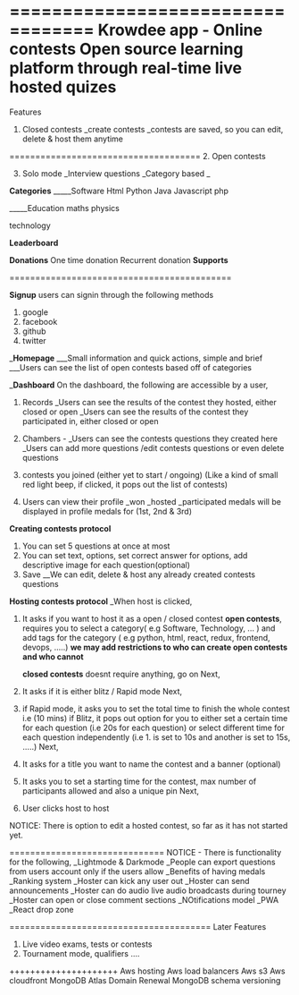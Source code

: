 ==================================
Krowdee app - Online contests
Open source learning platform through real-time live hosted quizes
================================
Features
1. Closed contests
_create contests
_contests are saved, so you can edit, delete & host them anytime


=====================================
2. Open contests


3. Solo mode
_Interview questions
_Category based
_

__Categories__
_____Software
  Html
  Python
  Java
  Javascript
  php

_____Education
   maths
   physics
   


   technology


__Leaderboard__


__Donations__
One time donation
Recurrent donation
__Supports__

===========================================

__Signup__
users can signin through the following methods
1. google
2. facebook
3. github
4. twitter

___Homepage__
___Small information and quick actions, simple and brief
___Users can see the list of open contests based off of categories

___Dashboard__
On the dashboard, the following are accessible by a user,
1. Records 
_Users can see the results of the contest they hosted, either closed or open
_Users can see the results of the contest they participated in, either closed or open

2. Chambers - 
_Users can see the contests questions they created here 
_Users can add more questions /edit contests questions or even delete questions

3. contests you joined (either yet to start / ongoing) (Like a kind of small red light beep, if clicked, it pops out the list of contests)

4. Users can view their profile
_won 
_hosted
_participated
medals will be displayed in profile
medals for (1st, 2nd & 3rd)


__Creating contests protocol__
1. You can set 5 questions at once at most
2. You can set text, options, set correct answer for options, add descriptive image for each question(optional)
3. Save
__We can edit, delete & host any already created contests questions

__Hosting contests protocol__
_When host is clicked, 
1. It asks if you want to host it as a open / closed contest
   __open contests__, requires you to select a category( e.g Software, Technology, ... ) and add tags for the category ( e.g python, html, react, redux, frontend, devops, .....) 
   **we may add restrictions to who can create open contests and who cannot**

   __closed contests__ doesnt require anything, go on
Next,
2. It asks if it is either blitz / Rapid mode
Next,
3. if Rapid mode, it asks you to set the total time to finish the whole contest i.e (10 mins)
   if Blitz, it pops out option for you to either set a certain time for each question (i.e 20s for each question) or select different time for each question independently (i.e 1. is set to 10s and another is set to 15s, .....)
Next,
4. It asks for a title you want to name the contest and a banner (optional)
5. It asks you to set a starting time for the contest, max number of participants allowed  and also a unique pin
Next,
6. User clicks host to host

NOTICE: There is option to edit a hosted contest, so far as it has not started yet.

==============================
NOTICE - There is functionality for the following,
_Lightmode & Darkmode
_People can export questions from users account only if the users allow
_Benefits of having medals
_Ranking system
_Hoster can kick any user out
_Hoster can send announcements
_Hoster can do audio live audio broadcasts during tourney 
_Hoster can open or close comment sections
_NOtifications model
_PWA
_React drop zone




=======================================
Later Features
1. Live video exams, tests or contests
2. Tournament mode, qualifiers ....

+++++++++++++++++++++
Aws hosting
Aws load balancers
Aws s3
Aws cloudfront
MongoDB Atlas
Domain Renewal
MongoDB schema versioning




